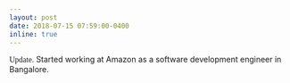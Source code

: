 ```yaml
---
layout: post
date: 2018-07-15 07:59:00-0400
inline: true
---
```


<span style="font-family: Copperplate, fantasy;">Update.</span> Started working at Amazon as a software development engineer in Bangalore.

